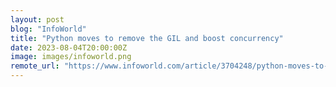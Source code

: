 ```yaml
---
layout: post
blog: "InfoWorld"
title: "Python moves to remove the GIL and boost concurrency"
date: 2023-08-04T20:00:00Z
image: images/infoworld.png
remote_url: "https://www.infoworld.com/article/3704248/python-moves-to-remove-the-gil-and-boost-concurrency.html#tk.rss_applicationdevelopment"
---
```

